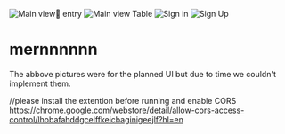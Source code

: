 ![Main view ُentry](https://user-images.githubusercontent.com/34286982/124205307-4c727b80-dae1-11eb-844f-16173331da5b.png)
![Main view Table](https://user-images.githubusercontent.com/34286982/124205309-4d0b1200-dae1-11eb-9152-0317a46da202.png)
![Sign in](https://user-images.githubusercontent.com/34286982/124205314-4e3c3f00-dae1-11eb-9b65-981214dc6950.png)
![Sign Up](https://user-images.githubusercontent.com/34286982/124205320-4f6d6c00-dae1-11eb-80f2-5252c84cb410.png)
# mernnnnnn


The abbove pictures were for the planned UI but due to time we couldn't implement them.

//please install the extention before running and enable CORS https://chrome.google.com/webstore/detail/allow-cors-access-control/lhobafahddgcelffkeicbaginigeejlf?hl=en
